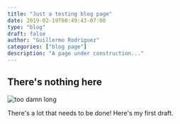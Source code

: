 ```yaml
---
title: "Just a testing blog page"
date: 2019-02-19T00:49:43-07:00
type: "blog"
draft: false
author: "Guillermo Rodriguez"
categories: ["blog page"]
description: "A page under construction..."
---
```


## There's nothing here

![too damn long](https://i.imgflip.com/2u1cgi.jpg)

There's a lot that needs to be done! Here's my first draft.
